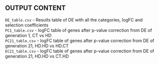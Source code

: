 ## OUTPUT CONTENT 

`DE_table.csv` - Results table of DE with all the categories, logFC and selection coefficients  
`PC1_table.csv` - logFC table of genes after p-value correction from DE of generation 1, CT vs HD  
`PC21_table.csv` - logFC table of  genes after p-value correction from DE of generation 21, HD.HD vs HD.CT  
`EC21_table.csv` - logFC table of  genes after p-value correction from DE of generation 21, HD.HD vs CT.HD  
